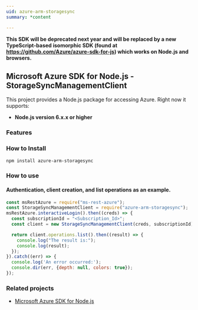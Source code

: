 ```yaml
---
uid: azure-arm-storagesync
summary: *content

---
```

**This SDK will be deprecated next year and will be replaced by a new TypeScript-based isomorphic SDK (found at https://github.com/Azure/azure-sdk-for-js) which works on Node.js and browsers.**
## Microsoft Azure SDK for Node.js - StorageSyncManagementClient

This project provides a Node.js package for accessing Azure. Right now it supports:
- **Node.js version 6.x.x or higher**

### Features


### How to Install

```bash
npm install azure-arm-storagesync
```

### How to use

#### Authentication, client creation, and list operations as an example.

```javascript
const msRestAzure = require("ms-rest-azure");
const StorageSyncManagementClient = require("azure-arm-storagesync");
msRestAzure.interactiveLogin().then((creds) => {
  const subscriptionId = "<Subscription_Id>";
  const client = new StorageSyncManagementClient(creds, subscriptionId);

  return client.operations.list().then((result) => {
    console.log("The result is:");
    console.log(result);
  });
}).catch((err) => {
  console.log('An error occurred:');
  console.dir(err, {depth: null, colors: true});
});
```
### Related projects

- [Microsoft Azure SDK for Node.js](https://github.com/Azure/azure-sdk-for-node)
